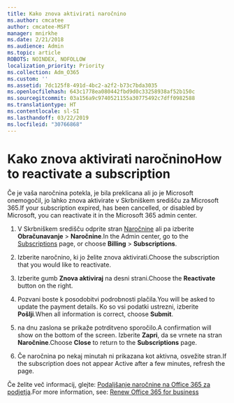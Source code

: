 ```yaml
---
title: Kako znova aktivirati naročnino
ms.author: cmcatee
author: cmcatee-MSFT
manager: mnirkhe
ms.date: 2/21/2018
ms.audience: Admin
ms.topic: article
ROBOTS: NOINDEX, NOFOLLOW
localization_priority: Priority
ms.collection: Adm_O365
ms.custom: ''
ms.assetid: 7dc125f8-491d-4bc2-a2f2-b73c7bda3035
ms.openlocfilehash: 643c1778ea080442fbd9d0c33258938af52b150c
ms.sourcegitcommit: 03a156a9c9740521155a30775492c7dff0982588
ms.translationtype: HT
ms.contentlocale: sl-SI
ms.lasthandoff: 03/22/2019
ms.locfileid: "30766868"
---
```

# <a name="how-to-reactivate-a-subscription"></a><span data-ttu-id="e3db1-102">Kako znova aktivirati naročnino</span><span class="sxs-lookup"><span data-stu-id="e3db1-102">How to reactivate a subscription</span></span>

<span data-ttu-id="e3db1-103">Če je vaša naročnina potekla, je bila preklicana ali jo je Microsoft onemogočil, jo lahko znova aktivirate v Skrbniškem središču za Microsoft 365.</span><span class="sxs-lookup"><span data-stu-id="e3db1-103">If your subscription expired, has been cancelled, or disabled by Microsoft, you can reactivate it in the Microsoft 365 admin center.</span></span>
  
1. <span data-ttu-id="e3db1-104">V Skrbniškem središču odprite stran [Naročnine](https://go.microsoft.com/fwlink/p/?linkid=842054) ali pa izberite **Obračunavanje** \> **Naročnine**.</span><span class="sxs-lookup"><span data-stu-id="e3db1-104">In the Admin center, go to the [Subscriptions](https://go.microsoft.com/fwlink/p/?linkid=842054) page, or choose **Billing** \> **Subscriptions**.</span></span>
    
2. <span data-ttu-id="e3db1-105">Izberite naročnino, ki jo želite znova aktivirati.</span><span class="sxs-lookup"><span data-stu-id="e3db1-105">Choose the subscription that you would like to reactivate.</span></span>
    
3. <span data-ttu-id="e3db1-106">Izberite gumb **Znova aktiviraj** na desni strani.</span><span class="sxs-lookup"><span data-stu-id="e3db1-106">Choose the **Reactivate** button on the right.</span></span> 
    
4. <span data-ttu-id="e3db1-107">Pozvani boste k posodobitvi podrobnosti plačila.</span><span class="sxs-lookup"><span data-stu-id="e3db1-107">You will be asked to update the payment details.</span></span> <span data-ttu-id="e3db1-108">Ko so vsi podatki ustrezni, izberite **Pošlji**.</span><span class="sxs-lookup"><span data-stu-id="e3db1-108">When all information is correct, choose **Submit**.</span></span>
    
5. <span data-ttu-id="e3db1-109">na dnu zaslona se prikaže potrditveno sporočilo.</span><span class="sxs-lookup"><span data-stu-id="e3db1-109">A confirmation will show on the bottom of the screen.</span></span> <span data-ttu-id="e3db1-110">Izberite **Zapri**, da se vrnete na stran **Naročnine**.</span><span class="sxs-lookup"><span data-stu-id="e3db1-110">Choose **Close** to return to the **Subscriptions** page.</span></span> 
    
6. <span data-ttu-id="e3db1-111">Če naročnina po nekaj minutah ni prikazana kot aktivna, osvežite stran.</span><span class="sxs-lookup"><span data-stu-id="e3db1-111">If the subscription does not appear Active after a few minutes, refresh the page.</span></span>
    
<span data-ttu-id="e3db1-112">Če želite več informacij, glejte: [Podaljšanje naročnine na Office 365 za podjetja](https://support.office.com/article/8d83b530-f4ca-47f6-a666-e5791cbacc7e).</span><span class="sxs-lookup"><span data-stu-id="e3db1-112">For more information, see: [Renew Office 365 for business](https://support.office.com/article/8d83b530-f4ca-47f6-a666-e5791cbacc7e)</span></span>
  

